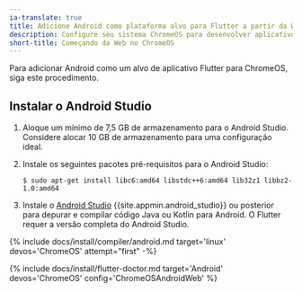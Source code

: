 ```yaml
---
ia-translate: true
title: Adicione Android como plataforma alvo para Flutter a partir da Web no ChromeOS
description: Configure seu sistema ChromeOS para desenvolver aplicativos móveis Flutter para Android.
short-title: Começando da Web no ChromeOS
---
```


Para adicionar Android como um alvo de aplicativo Flutter para ChromeOS, siga este procedimento.

## Instalar o Android Studio

1. Aloque um mínimo de 7,5 GB de armazenamento para o Android Studio.
   Considere alocar 10 GB de armazenamento para uma configuração ideal.

1. Instale os seguintes pacotes pré-requisitos para o Android Studio:

    ```console
    $ sudo apt-get install libc6:amd64 libstdc++6:amd64 lib32z1 libbz2-1.0:amd64
    ```

1. Instale o [Android Studio][] {{site.appmin.android_studio}} ou posterior
   para depurar e compilar código Java ou Kotlin para Android.
   O Flutter requer a versão completa do Android Studio.

{% include docs/install/compiler/android.md target='linux' devos='ChromeOS' attempt="first" -%}

{% include docs/install/flutter-doctor.md target='Android' devos='ChromeOS' config='ChromeOSAndroidWeb' %}

[Android Studio]: https://developer.android.com/studio/install#linux
